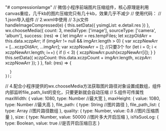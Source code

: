 "# compressionIamge" 
// 微信小程序前端图片压缩组件，核心原理是利用canvas重绘，几千kb的图片压缩完只有几十kb，效果几乎不减少
// 使用代码：
// 1.json导入组件
// 2.wxml中使用
<compressionIamge file_path_list='{{xczpArr}}' bind:imageCompressedList='handleImageCompressed'></compressionIamge>
// 3.js文件   
handleImageCompressed(e) {
          this.setData({
            ysimgList: e.detail.res
          })
        },
      wx.chooseMedia({
        count: 3,
        mediaType: ['image'],
        sourceType: ['camera', 'album'],
        success: (res) => {
          let imgArr = res.tempFiles;
          let xczpOldArr = this.data.xczpArr;
          if (imgArr != null && imgArr.length > 0) {
          var xczpNewArr = [...xczpOldArr, ...imgArr];
          var xczpNowArr = [];
          //只要3个
          for (let i = 0; i < xczpNewArr.length; i++) {
            if (i < 3) {
              xczpNowArr.push(xczpNewArr[i]);
            }
          }
          this.setData({
            xczpCount: this.data.xczpCount + imgArr.length,
            xczpArr: xczpNowArr
          });
        }
      }, fail: (res) => {

      }
    });
// 4.配合小程序提供的wx.chooseMedia方法获取图片路径对象设置成数组，组件内部监听file_path_list的变化，只要更新就会自动压缩
// 5.组件可传属性  
maxWidth: {
      value: 1080,
      type: Number
      //最大宽
    },
    maxHeight: {
      value: 1080,
      type: Number
      //最大高
    },
    file_path: {
      type: String
      //图片路径
    },
    file_path_list: {
      type: Array
      //图片路径数组
    },
    quality: {
      type: Number,
      value: 0.8
      //图片压缩质量
    },
    size: {
      type: Number,
      value: 50000
      //图片多大开启压缩
    },
    isYaSuoLog: {
      type: Boolean,
      value: true
      //是否开启压缩日志
    }
